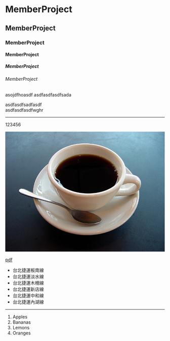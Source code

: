 # MemberProject
## MemberProject
### MemberProject
#### MemberProject
##### MemberProject
###### MemberProject

asojdfhoasdf
asdfasdfasdfsada

asdfasdfsadfasdf<br>
asdfasdfasdfwghr
<hr>
123456

![coffee](picture/coffee.JPG)

[pdf](ppt/123.pdf)

<ul type="disk">
<li>台北捷運板南線</li>
<li>台北捷運淡水線</li>
<li>台北捷運木柵線</li>
<li>台北捷運新店線</li>
<li>台北捷運中和線</li>
<li>台北捷運內湖線</li>
</ul>

<hr>
<ol type="1">
<li>Apples</li>
<li>Bananas</li>
<li>Lemons</li>
<li>Oranges</li>
</ol>
